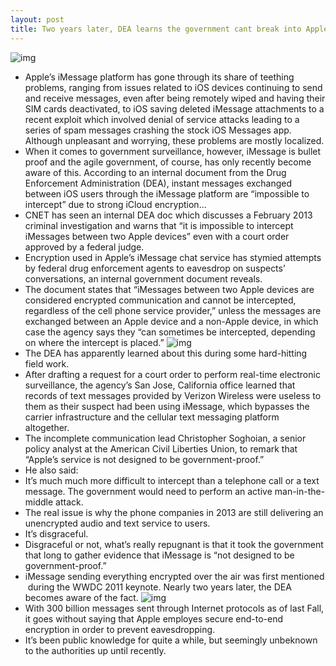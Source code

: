 ```yaml
---
layout: post
title: Two years later, DEA learns the government cant break into Apple’s iMessage
---
```

![img](http://media.idownloadblog.com/wp-content/uploads/2012/11/WWDC-2011-keynote-Scott-Forstall-iMessage-logo-slide.jpg)
* Apple’s iMessage platform has gone through its share of teething problems, ranging from issues related to iOS devices continuing to send and receive messages, even after being remotely wiped and having their SIM cards deactivated, to iOS saving deleted iMessage attachments to a recent exploit which involved denial of service attacks leading to a series of spam messages crashing the stock iOS Messages app. Although unpleasant and worrying, these problems are mostly localized.
* When it comes to government surveillance, however, iMessage is bullet proof and the agile government, of course, has only recently become aware of this. According to an internal document from the Drug Enforcement Administration (DEA), instant messages exchanged between iOS users through the iMessage platform are “impossible to intercept” due to strong iCloud encryption…
* CNET has seen an internal DEA doc which discusses a February 2013 criminal investigation and warns that “it is impossible to intercept iMessages between two Apple devices” even with a court order approved by a federal judge.
* Encryption used in Apple’s iMessage chat service has stymied attempts by federal drug enforcement agents to eavesdrop on suspects’ conversations, an internal government document reveals.
* The document states that “iMessages between two Apple devices are considered encrypted communication and cannot be intercepted, regardless of the cell phone service provider,” unless the messages are exchanged between an Apple device and a non-Apple device, in which case the agency says they “can sometimes be intercepted, depending on where the intercept is placed.”
![img](http://media.idownloadblog.com/wp-content/uploads/2012/08/iOS-5-iMessage-People-iPhone-iPod-touch-iPad.jpg)
* The DEA has apparently learned about this during some hard-hitting field work.
* After drafting a request for a court order to perform real-time electronic surveillance, the agency’s San Jose, California office learned that records of text messages provided by Verizon Wireless were useless to them as their suspect had been using iMessage, which bypasses the carrier infrastructure and the cellular text messaging platform altogether.
* The incomplete communication lead Christopher Soghoian, a senior policy analyst at the American Civil Liberties Union, to remark that “Apple’s service is not designed to be government-proof.”
* He also said:
* It’s much much more difficult to intercept than a telephone call or a text message. The government would need to perform an active man-in-the-middle attack.
* The real issue is why the phone companies in 2013 are still delivering an unencrypted audio and text service to users.
* It’s disgraceful.
* Disgraceful or not, what’s really repugnant is that it took the government that long to gather evidence that iMessage is “not designed to be government-proof.”
* iMessage sending everything encrypted over the air was first mentioned  during the WWDC 2011 keynote. Nearly two years later, the DEA becomes aware of the fact.
![img](http://media.idownloadblog.com/wp-content/uploads/2013/04/iMessage-secure-encryption.jpg)
* With 300 billion messages sent through Internet protocols as of last Fall, it goes without saying that Apple employes secure end-to-end encryption in order to prevent eavesdropping.
* It’s been public knowledge for quite a while, but seemingly unbeknown to the authorities up until recently.

